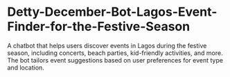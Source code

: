 # Detty-December-Bot-Lagos-Event-Finder-for-the-Festive-Season
A chatbot that helps users discover events in Lagos during the festive season, including concerts, beach parties, kid-friendly activities, and more. The bot tailors event suggestions based on user preferences for event type and location.
